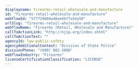 ```yaml
---
displayname: firearms-retail-wholesale-and-manufacture
id: "firearms-retail-wholesale-and-manufacture"
webflowId: "5f7729604ad0ae6bffa54a58"
urlSlug: "firearms-retail-wholesale-and-manufacture"
webflowName: "Firearms (Retail, Wholesale and Manufacture)"
callToActionLink: "http://njsp.org/index.shtml"
callToActionText: ""
agencyId: law-public-safety
agencyAdditionalContext: "Division of State Police"
divisionPhone: "(609) 882-2000"
webflowIndustry: "Firearms"
licenseCertificationClassification: "LICENSE"
---
```


